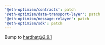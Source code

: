 ```yaml
---
'@eth-optimism/contracts': patch
'@eth-optimism/data-transport-layer': patch
'@eth-optimism/message-relayer': patch
'@eth-optimism/sdk': patch
---
```


Bump to hardhat@2.9.1
